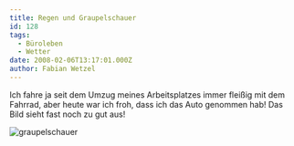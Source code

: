 ```yaml
---
title: Regen und Graupelschauer
id: 128
tags:
  - Büroleben
  - Wetter
date: 2008-02-06T13:17:01.000Z
author: Fabian Wetzel
---
```


Ich fahre ja seit dem Umzug meines Arbeitsplatzes immer flei&#223;ig mit dem Fahrrad, aber heute war ich froh, dass ich das Auto genommen hab! Das Bild sieht fast noch zu gut aus!

![graupelschauer](https://az275061.vo.msecnd.net/blogmedia/2008/02/graupelschauer.jpg)
